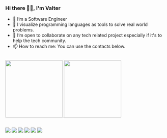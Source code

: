 ### Hi there 👋🏾, I'm Valter
- 🔭 I’m a Software Engineer
- 🌱 I visualize programming languages as tools to solve real world problems.
- 👯 I’m open to collaborate on any tech related project especially if it's to help the tech community.
- 📫 How to reach me: You can use the contacts below.
##

 <div>
  <a href="https://github.com/valterandremachado">
  <img height="180em" src="https://github-readme-stats.vercel.app/api?username=valterandremachado&show_icons=true&theme=dracula&include_all_commits=true&count_private=true"/>
  <img height="180em" src="https://github-readme-stats.vercel.app/api/top-langs/?username=valterandremachado&layout=compact&langs_count=7&theme=dracula"/>
</div>
  
  ##
  
  <div> 
      <a href="https://www.linkedin.com/in/valter-a-machado" target="_blank"><img src="https://img.shields.io/badge/-LinkedIn-%230077B5?style=for-the-badge&logo=linkedin&logoColor=white" target="_blank"></a>
     <a href = "mailto:inquiry.contentcreator@gmail.com"><img src="https://img.shields.io/badge/-Gmail-%23333?style=for-the-badge&logo=gmail&logoColor=white" target="_blank"></a>
  <a href="https://podcasts.apple.com/us/podcast/97tech/id1575920269" target="_blank"><img src="https://img.shields.io/badge/Apple_Podcasts-9933CC?style=for-the-badge&logo=apple-podcasts&logoColor=white" target="_blank"></a>
   <a href="https://open.spotify.com/show/3dYIrGhNkG2u6K9Wc48ek5" target="_blank"><img src="https://img.shields.io/badge/Spotify-1ED760?&style=for-the-badge&logo=spotify&logoColor=white" target="_blank"></a>
  <a href="https://www.instagram.com/valtermachadovm" target="_blank"><img src="https://img.shields.io/badge/-Instagram-%23E4405F?style=for-the-badge&logo=instagram&logoColor=white" target="_blank"></a>
 	<a href="https://twitter.com/valtermachadovm" target="_blank"><img src="https://img.shields.io/badge/Twitter-1DA1F2?style=for-the-badge&logo=twitter&logoColor=white" target="_blank"></a>
 
</div>
